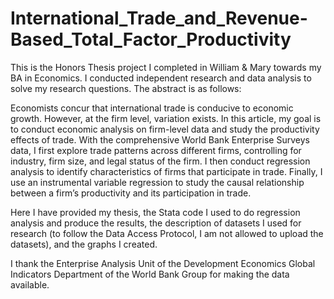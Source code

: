 # International_Trade_and_Revenue-Based_Total_Factor_Productivity

This is the Honors Thesis project I completed in William & Mary towards my BA in Economics. I conducted independent research and data analysis to solve my research questions. The abstract is as follows:

Economists concur that international trade is conducive to economic growth. However, at the firm level, variation exists. In this article, my goal is to conduct economic analysis on firm-level data and study the productivity effects of trade. With the comprehensive World Bank Enterprise Surveys data, I first explore trade patterns across different firms, controlling for industry, firm size, and legal status of the firm. I then conduct regression analysis to identify characteristics of firms that participate in trade. Finally, I use an instrumental variable regression to study the causal relationship between a firm’s productivity and its participation in trade.

Here I have provided my thesis, the Stata code I used to do regression analysis and produce the results, the description of datasets I used for research (to follow the Data Access Protocol, I am not allowed to upload the datasets), and the graphs I created.

I thank the Enterprise Analysis Unit of the Development Economics Global Indicators Department of the World Bank Group for making the data available.
